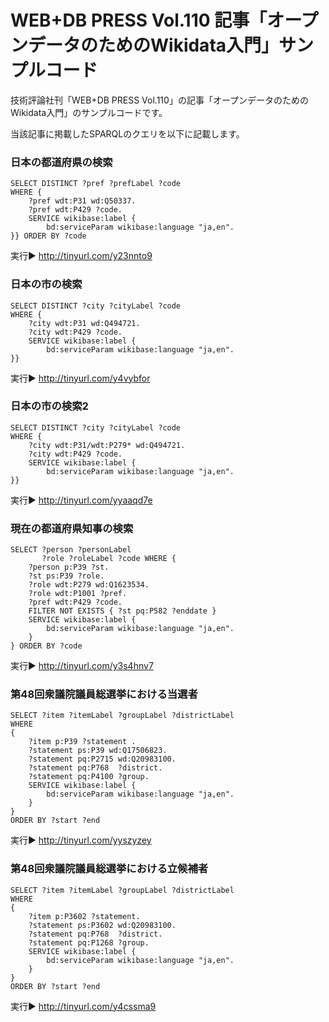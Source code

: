 # WEB+DB PRESS Vol.110 記事「オープンデータのためのWikidata入門」サンプルコード

技術評論社刊「WEB+DB PRESS Vol.110」の記事「オープンデータのためのWikidata入門」のサンプルコードです。

当該記事に掲載したSPARQLのクエリを以下に記載します。


### 日本の都道府県の検索

```sparql
SELECT DISTINCT ?pref ?prefLabel ?code
WHERE {
    ?pref wdt:P31 wd:Q50337.
    ?pref wdt:P429 ?code.
    SERVICE wikibase:label {
        bd:serviceParam wikibase:language "ja,en".
}} ORDER BY ?code
```

実行▶ http://tinyurl.com/y23nnto9

### 日本の市の検索

```sparql
SELECT DISTINCT ?city ?cityLabel ?code
WHERE {
    ?city wdt:P31 wd:Q494721.
    ?city wdt:P429 ?code.
    SERVICE wikibase:label {
        bd:serviceParam wikibase:language "ja,en".
}}
```

実行▶ http://tinyurl.com/y4vybfor

### 日本の市の検索2

```sparql
SELECT DISTINCT ?city ?cityLabel ?code
WHERE {
    ?city wdt:P31/wdt:P279* wd:Q494721.
    ?city wdt:P429 ?code.
    SERVICE wikibase:label {
        bd:serviceParam wikibase:language "ja,en".
}}
```

実行▶ http://tinyurl.com/yyaaqd7e

### 現在の都道府県知事の検索

```sparql
SELECT ?person ?personLabel
       ?role ?roleLabel ?code WHERE {
    ?person p:P39 ?st.
    ?st ps:P39 ?role.
    ?role wdt:P279 wd:Q1623534.
    ?role wdt:P1001 ?pref.
    ?pref wdt:P429 ?code.
    FILTER NOT EXISTS { ?st pq:P582 ?enddate }
    SERVICE wikibase:label {
        bd:serviceParam wikibase:language "ja,en".
    }
} ORDER BY ?code
```

実行▶ http://tinyurl.com/y3s4hnv7

### 第48回衆議院議員総選挙における当選者

```sparql
SELECT ?item ?itemLabel ?groupLabel ?districtLabel
WHERE
{
    ?item p:P39 ?statement .
    ?statement ps:P39 wd:Q17506823.
    ?statement pq:P2715 wd:Q20983100.
    ?statement pq:P768  ?district.
    ?statement pq:P4100 ?group.
    SERVICE wikibase:label {
        bd:serviceParam wikibase:language "ja,en".
    }
}
ORDER BY ?start ?end
```

実行▶ http://tinyurl.com/yyszyzey

### 第48回衆議院議員総選挙における立候補者


```sparql
SELECT ?item ?itemLabel ?groupLabel ?districtLabel
WHERE
{
    ?item p:P3602 ?statement.
    ?statement ps:P3602 wd:Q20983100.
    ?statement pq:P768  ?district.
    ?statement pq:P1268 ?group.
    SERVICE wikibase:label {
        bd:serviceParam wikibase:language "ja,en".
    }
}
ORDER BY ?start ?end
```

実行▶ http://tinyurl.com/y4cssma9
